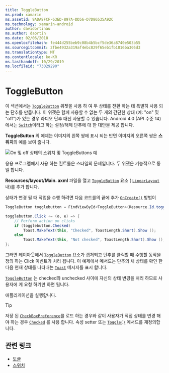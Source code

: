 ```yaml
---
title: ToggleButton
ms.prod: xamarin
ms.assetid: 9ADA8FCF-63ED-897A-DD56-D7D86535A92C
ms.technology: xamarin-android
author: davidortinau
ms.author: daortin
ms.date: 02/06/2018
ms.openlocfilehash: fe444d255beb9c08b4b5bcf5de36a8740e503b55
ms.sourcegitcommit: 2fbe4932a319af4ebc829f65eb1fb1816ba305d3
ms.translationtype: MT
ms.contentlocale: ko-KR
ms.lasthandoff: 10/29/2019
ms.locfileid: "73029290"
---
```

# <a name="togglebutton"></a>ToggleButton

이 섹션에서는 [`ToggleButton`](xref:Android.Widget.ToggleButton) 위젯을 사용 하 여 두 상태를 전환 하는 데 특별히 사용 되는 단추를 만듭니다. 이 위젯은 함께 사용할 수 없는 두 개의 간단한 상태 (예: "on" 및 "off")가 있는 경우 라디오 단추 대신 사용할 수 있습니다. Android 4.0 (API 수준 14)에서는 [`Switch`](xref:Android.Widget.Switch)이라고 하는 설정/해제 단추에 대 한 대안을 제공 합니다.

**ToggleButton** 의 예제는 이미지의 왼쪽 쌍에 표시 되는 반면 이미지의 오른쪽 쌍은 **스위치**의 예를 보여 줍니다.

![On 및 off 상태의 스위치 및 ToggleButtons 예](toggle-button-images/togglebutton-switch.png)  

응용 프로그램에서 사용 하는 컨트롤은 스타일의 문제입니다. 두 위젯은 기능적으로 동일 합니다.

**Resources/layout/Main. axml** 파일을 열고 [`ToggleButton`](xref:Android.Widget.ToggleButton) 요소 ( [`LinearLayout`](xref:Android.Widget.LinearLayout)내)를 추가 합니다.

상태가 변경 될 때 작업을 수행 하려면 다음 코드를의 끝에 추가 [`OnCreate()`](xref:Android.App.Activity.OnCreate*)
방법이

```csharp
ToggleButton togglebutton = FindViewById<ToggleButton>(Resource.Id.togglebutton);

togglebutton.Click += (o, e) => {
    // Perform action on clicks
    if (togglebutton.Checked)
        Toast.MakeText(this, "Checked", ToastLength.Short).Show ();
    else
        Toast.MakeText(this, "Not checked", ToastLength.Short).Show ();
};
```

그러면 레이아웃에서 [`ToggleButton`](xref:Android.Widget.ToggleButton) 요소가 캡처되고 단추를 클릭할 때 수행할 동작을 정의 하는 Click 이벤트가 처리 됩니다. 이 예제에서 메서드는 단추의 새 상태를 확인 한 다음 현재 상태를 나타내는 [`Toast`](xref:Android.Widget.Toast) 메시지를 표시 합니다.

[`ToggleButton`](xref:Android.Widget.ToggleButton) 는 checked와 unchecked 사이에 자신의 상태 변경을 처리 하므로 사용자에 게 요청 하기만 하면 됩니다.

애플리케이션을 실행합니다.

> [!TIP]
> 저장 된 [`CheckBoxPreference`](xref:Android.Preferences.CheckBoxPreference)를 로드 하는 경우와 같이 사용자가 직접 상태를 변경 해야 하는 경우 [`Checked`](xref:Android.Widget.CompoundButton.Checked) 를 사용 합니다.
> 속성 setter 또는 [`Toggle()`](xref:Android.Widget.CompoundButton.Toggle)
> 메서드를 재정의합니다.

## <a name="related-links"></a>관련 링크

- [토글](https://developer.android.com/reference/android/widget/ToggleButton.html)
- [스위치](https://developer.android.com/reference/android/widget/Switch.html)
